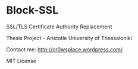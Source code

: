 # Block-SSL

SSL/TLS Certificate Authority Replacement

Thesis Project - Aristotle University of Thessaloniki

Contact me: http://cr0wsplace.wordpress.com/

MIT License
